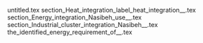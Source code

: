 untitled.tex
section_Heat_integration_label_heat_integration__.tex
section_Energy_integration_Nasibeh_use__.tex
section_Industrial_cluster_integration_Nasibeh__.tex
the_identified_energy_requirement_of__.tex
